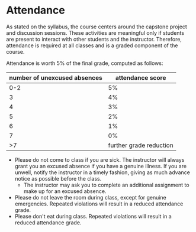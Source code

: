 # Attendance

As stated on the syllabus, the course centers around the capstone
project and discussion sessions. These activities are meaningful only
if students are present to interact with other students and the
instructor. Therefore, attendance is required at all classes and is a
graded component of the course.

Attendance is worth 5% of the final grade, computed as follows:

| number of unexcused absences | attendance score        |
|------------------------------|-------------------------|
| 0-2                          | 5%                       |
| 3                            | 4%                       |
| 4                            | 3%                       |
| 5                            | 2%                       |
| 6                            | 1%                       |
| 7                            | 0%                       |
| >7                           | further grade reduction |


* Please do not come to class if you are sick. The instructor will
  always grant you an excused absence if you have a genuine
  illness. If you are unwell, notify the instructor in a timely
  fashion, giving as much advance notice as possible before the class.
  - The instructor may ask you to complete an additional assignment to
    make up for an excused absence.
* Please do not leave the room during class, except for genuine
  emergencies. Repeated violations will result in a reduced attendance
  grade.
* Please don't eat during
  class. Repeated violations will result in a reduced attendance
  grade.
